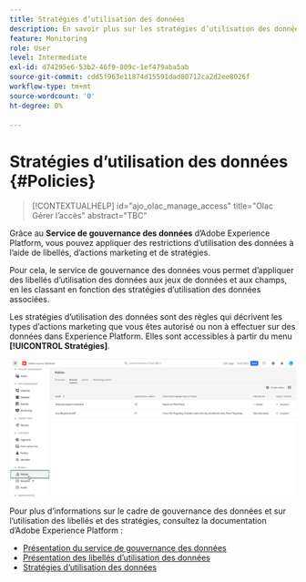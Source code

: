 ```yaml
---
title: Stratégies d’utilisation des données
description: En savoir plus sur les stratégies d’utilisation des données et le service de gouvernance des données.
feature: Monitoring
role: User
level: Intermediate
exl-id: d74295e6-53b2-46f9-809c-1ef479aba5ab
source-git-commit: cdd5f963e11874d15591dad80712ca2d2ee8026f
workflow-type: tm+mt
source-wordcount: '0'
ht-degree: 0%

---
```


# Stratégies d’utilisation des données {#Policies}

>[!CONTEXTUALHELP]
>id="ajo_olac_manage_access"
>title="Olac Gérer l’accès"
>abstract="TBC"


Grâce au **Service de gouvernance des données** d’Adobe Experience Platform, vous pouvez appliquer des restrictions d’utilisation des données à l’aide de libellés, d’actions marketing et de stratégies.

Pour cela, le service de gouvernance des données vous permet d’appliquer des libellés d’utilisation des données aux jeux de données et aux champs, en les classant en fonction des stratégies d’utilisation des données associées.

Les stratégies d’utilisation des données sont des règles qui décrivent les types d’actions marketing que vous êtes autorisé ou non à effectuer sur des données dans Experience Platform. Elles sont accessibles à partir du menu **[!UICONTROL Stratégies]**.

![](assets/policies.png)

Pour plus d’informations sur le cadre de gouvernance des données et sur l’utilisation des libellés et des stratégies, consultez la documentation d’Adobe Experience Platform :

* [Présentation du service de gouvernance des données](https://experienceleague.adobe.com/docs/experience-platform/data-governance/home.html?lang=fr)
* [Présentation des libellés d’utilisation des données](https://experienceleague.adobe.com/docs/experience-platform/data-governance/labels/overview.html?lang=fr)
* [Stratégies d’utilisation des données](https://experienceleague.adobe.com/docs/experience-platform/data-governance/policies/overview.html?lang=fr)
